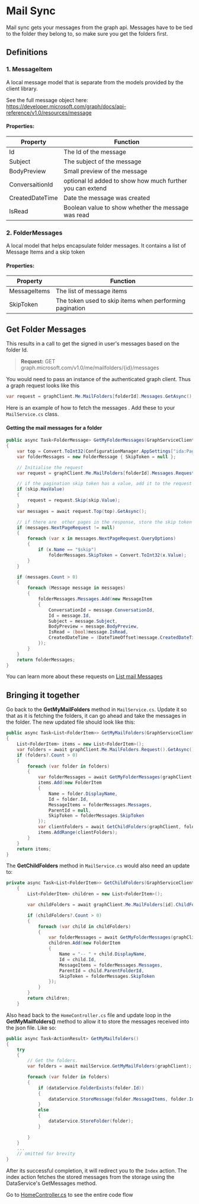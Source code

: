# Mail Sync
Mail sync gets your messages from the graph api. Messages have to be tied to the folder they belong to, so make sure you get the folders first.

## Definitions

### 1. MessageItem
A local message model that is separate from the models provided by the 
client library. 

See the full message object here: https://developer.microsoft.com/graph/docs/api-reference/v1.0/resources/message

#### Properties:

|        Property         |                        Function                        |
| -------------------- | ------------------------------------------------------- |
| Id        | The Id of the message                      | 
| Subject        | The subject of the message                        | 
| BodyPreview        | Small preview of the message                        | 
| ConversaitionId        | optional Id added to show how much further you can extend                       | 
| CreatedDateTime        | Date the message was created                       | 
| IsRead        | Boolean value to show whether the message was read                       | 

### 2. FolderMessages
A local model that helps encapsulate folder messages. It contains a list of Message Items and a skip token  

#### Properties:

|        Property         |                        Function                        |
| -------------------- | ------------------------------------------------------- |
| MessageItems        | The list of message items                     | 
| SkipToken        | The token used to skip items when performing pagination                        | 


## Get Folder Messages
This results in a call to get the signed in user's messages based on the folder Id. 


> **Request:** GET graph.microsoft.com/v1.0/me/mailfolders/{id}/messages

You would need to pass an instance of the authenticated graph client. 
Thus a graph request looks like this

```csharp 
var request = graphClient.Me.MailFolders[folderId].Messages.GetAsync();
```

Here is an example of how to fetch the messages . 
Add these to your `MailService.cs` class.

#### Getting the mail messages for a folder
```csharp 
public async Task<FolderMessage> GetMyFolderMessages(GraphServiceClient graphClient, string folderId, int? skip)
{
    var top = Convert.ToInt32(ConfigurationManager.AppSettings["ida:PageSize"]);
    var folderMessages = new FolderMessage { SkipToken = null };

    // Initialise the request
    var request = graphClient.Me.MailFolders[folderId].Messages.Request();

    // if the pagination skip token has a value, add it to the request
    if (skip.HasValue)
    {
        request = request.Skip(skip.Value);
    }
    var messages = await request.Top(top).GetAsync();

    // if there are  other pages in the response, store the skip token
    if (messages.NextPageRequest != null)
    {
        foreach (var x in messages.NextPageRequest.QueryOptions)
        {
            if (x.Name == "$skip")
                folderMessages.SkipToken = Convert.ToInt32(x.Value);
        }
    }

    if (messages.Count > 0)
    {
        foreach (Message message in messages)
        {
            folderMessages.Messages.Add(new MessageItem
            {
                ConversationId = message.ConversationId,
                Id = message.Id,
                Subject = message.Subject,
                BodyPreview = message.BodyPreview,
                IsRead = (bool)message.IsRead,
                CreatedDateTime = (DateTimeOffset)message.CreatedDateTime
            });
        }
    }
    return folderMessages;
}
```

You can learn more about these requests on [List mail Messages](https://developer.microsoft.com/en-us/graph/docs/api-reference/v1.0/api/user_list_messages)


## Bringing it together
Go back to the **GetMyMailFolders** method in  `MailService.cs`. Update it so that as it is fetching the folders, it can go ahead and take the messages in the folder.
The new updated file should look like this: 
```csharp 
public async Task<List<FolderItem>> GetMyMailFolders(GraphServiceClient graphClient)
{
    List<FolderItem> items = new List<FolderItem>();
    var folders = await graphClient.Me.MailFolders.Request().GetAsync();
    if (folders?.Count > 0)
    {
        foreach (var folder in folders)
        {
            var folderMessages = await GetMyFolderMessages(graphClient, folder.Id, null);
            items.Add(new FolderItem
            {
                Name = folder.DisplayName,
                Id = folder.Id,
                MessageItems = folderMessages.Messages,
                ParentId = null,
                SkipToken = folderMessages.SkipToken
            });
            var clientFolders = await GetChildFolders(graphClient, folder.Id);
            items.AddRange(clientFolders);
        }
    }
    return items;
}
```

The **GetChildFolders** method in `MailService.cs` would also need an update to:
```csharp 
private async Task<List<FolderItem>> GetChildFolders(GraphServiceClient graphClient, string id)
    {
        List<FolderItem> children = new List<FolderItem>();

        var childFolders = await graphClient.Me.MailFolders[id].ChildFolders.Request().GetAsync();

        if (childFolders?.Count > 0)
        {
            foreach (var child in childFolders)
            {
                var folderMessages = await GetMyFolderMessages(graphClient, child.Id, null);
                children.Add(new FolderItem
                {
                    Name = "-- " + child.DisplayName,
                    Id = child.Id,
                    MessageItems = folderMessages.Messages,
                    ParentId = child.ParentFolderId,
                    SkipToken = folderMessages.SkipToken
                });
            }
        }
        return children;
    }
```



Also head back to the `HomeController.cs` file and update loop in the **GetMyMailfolders()** method to allow it to store the messages received into the json file.
Like so: 

```csharp 
public async Task<ActionResult> GetMyMailfolders()
{
    try
    {
        // Get the folders.
        var folders = await mailService.GetMyMailFolders(graphClient);

        foreach (var folder in folders)
        {
            if (dataService.FolderExists(folder.Id))
            {
                dataService.StoreMessage(folder.MessageItems, folder.Id, folder.SkipToken);
            }
            else
            {
                dataService.StoreFolder(folder);
            }

        }
    }
    ...
    // omitted for brevity
}
```

After its successful completion, it will redirect you to the `Index` action. 
The index action fetches the stored messages from the storage using the DataService's GetMessages method.

Go to [HomeController.cs](MailboxSync/Controllers/HomeController.cs) to see the entire code flow



